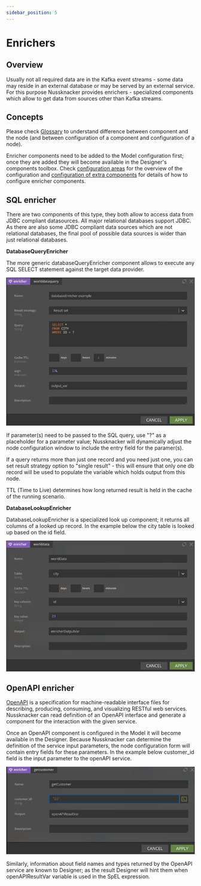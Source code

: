```yaml
---
sidebar_position: 5
---
```


# Enrichers

## Overview

Usually not all required data are in the Kafka event streams - some data may reside in an external database or may be served by an external service. For this purpose Nussknacker provides enrichers - specialized components which allow to get data from sources other than Kafka streams.


## Concepts

Please check [Glossary](/about/GLOSSARY) to understand difference between component and the node (and between configuration of a component and configuration of a node).

Enricher components need to be added to the Model configuration first; once they are added they will become available in the Designer's components toolbox. Check [configuration areas](/installation_configuration_guide/Configurationl) for the overview of the configuration and [configuration of extra components](/installation_configuration_guide/ExtraComponents) for details of how to configure enricher components.


## SQL enricher

There are two components of this type, they both allow to access data from JDBC compliant datasources. All major relational databases support JDBC. As there are also some JDBC compliant data sources which are not relational databases, the final pool of possible data sources is wider than just relational databases. 

**DatabaseQueryEnricher**

The more generic databaseQueryEnricher component allows to execute any SQL SELECT statement against the target data provider. 

![alt_text](img/databaseQueryEnricher.png "databaseQueryEnricher")

If parameter(s) need to be passed to the SQL query, use "?" as a placeholder for a parameter value; Nussknacker will dynamically adjust the node configuration window to include the entry field for the paramer(s). 
   

If a query returns more than just one record and you need just one, you can set result strategy option to "single result" - this will ensure that only one db record will be used to populate the variable which holds output from this node. 


TTL (Time to Live) determines how long returned result is held in the cache of the running scenario. 

**DatabaseLookupEnricher**

DatabaseLookupEnricher is a specialized look up component; it returns all columns of a looked up record. In the example below the city table is looked up based on the id field. 

![alt_text](img/databaseLookupEnricher.png "databaseLookupEnricher")




## OpenAPI enricher

[OpenAPI](https://swagger.io) is a specification for machine-readable interface files for describing, producing, consuming, and visualizing RESTful web services. Nussknacker can read definition of an OpenAPI interface and generate a component for the interaction with the given service.

Once an OpenAPI component is configured in the Model it will become available in the Designer. Because Nussknacker can determine the definition of the service input parameters, the node configuration form will contain entry fields for these parameters. In the example below customer_id field is the input parameter to the openAPI service. 

![alt_text](img/openApiEnricher.png "openApiEnricher")

Similarly, information about field names and types returned by the OpenAPI service are known to Designer; as the result Designer will hint them when openAPIResultVar variable is used in the SpEL expression. 